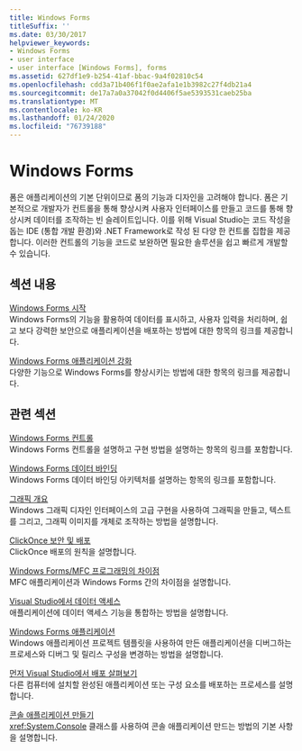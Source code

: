 ```yaml
---
title: Windows Forms
titleSuffix: ''
ms.date: 03/30/2017
helpviewer_keywords:
- Windows Forms
- user interface
- user interface [Windows Forms], forms
ms.assetid: 627df1e9-b254-41af-bbac-9a4f02810c54
ms.openlocfilehash: cdd3a71b406f1f0ae2afa1e1b3982c27f4db21a4
ms.sourcegitcommit: de17a7a0a37042f0d4406f5ae5393531caeb25ba
ms.translationtype: MT
ms.contentlocale: ko-KR
ms.lasthandoff: 01/24/2020
ms.locfileid: "76739188"
---
```

# <a name="windows-forms"></a>Windows Forms
폼은 애플리케이션의 기본 단위이므로 폼의 기능과 디자인을 고려해야 합니다. 폼은 기본적으로 개발자가 컨트롤을 통해 향상시켜 사용자 인터페이스를 만들고 코드를 통해 향상시켜 데이터를 조작하는 빈 슬레이트입니다. 이를 위해 Visual Studio는 코드 작성을 돕는 IDE (통합 개발 환경)와 .NET Framework로 작성 된 다양 한 컨트롤 집합을 제공 합니다. 이러한 컨트롤의 기능을 코드로 보완하면 필요한 솔루션을 쉽고 빠르게 개발할 수 있습니다.  
  
## <a name="in-this-section"></a>섹션 내용  
 [Windows Forms 시작](getting-started-with-windows-forms.md)  
 Windows Forms의 기능을 활용하여 데이터를 표시하고, 사용자 입력을 처리하며, 쉽고 보다 강력한 보안으로 애플리케이션을 배포하는 방법에 대한 항목의 링크를 제공합니다.  
  
 [Windows Forms 애플리케이션 강화](./advanced/index.md)  
 다양한 기능으로 Windows Forms를 향상시키는 방법에 대한 항목의 링크를 제공합니다.  
  
## <a name="related-sections"></a>관련 섹션  
 [Windows Forms 컨트롤](./controls/index.md)  
 Windows Forms 컨트롤을 설명하고 구현 방법을 설명하는 항목의 링크를 포함합니다.  
  
 [Windows Forms 데이터 바인딩](windows-forms-data-binding.md)  
 Windows Forms 데이터 바인딩 아키텍처를 설명하는 항목의 링크를 포함합니다.  
  
 [그래픽 개요](./advanced/graphics-overview-windows-forms.md)  
 Windows 그래픽 디자인 인터페이스의 고급 구현을 사용하여 그래픽을 만들고, 텍스트를 그리고, 그래픽 이미지를 개체로 조작하는 방법을 설명합니다.  
  
 [ClickOnce 보안 및 배포](/visualstudio/deployment/clickonce-security-and-deployment)  
 ClickOnce 배포의 원칙을 설명합니다.  
  
 [Windows Forms/MFC 프로그래밍의 차이점](/cpp/dotnet/windows-forms-mfc-programming-differences)  
 MFC 애플리케이션과 Windows Forms 간의 차이점을 설명합니다.  
  
 [Visual Studio에서 데이터 액세스](/visualstudio/data-tools/accessing-data-in-visual-studio)  
 애플리케이션에 데이터 액세스 기능을 통합하는 방법을 설명합니다.  
  
 [Windows Forms 애플리케이션](/visualstudio/debugger/debugging-preparation-windows-forms-applications)  
 Windows 애플리케이션 프로젝트 템플릿을 사용하여 만든 애플리케이션을 디버그하는 프로세스와 디버그 및 릴리스 구성을 변경하는 방법을 설명합니다.  
  
 [먼저 Visual Studio에서 배포 살펴보기](/visualstudio/deployment/deploying-applications-services-and-components)  
 다른 컴퓨터에 설치할 완성된 애플리케이션 또는 구성 요소를 배포하는 프로세스를 설명합니다.  
  
 [콘솔 애플리케이션 만들기](../../standard/building-console-apps.md)  
 <xref:System.Console> 클래스를 사용하여 콘솔 애플리케이션 만드는 방법의 기본 사항을 설명합니다.
